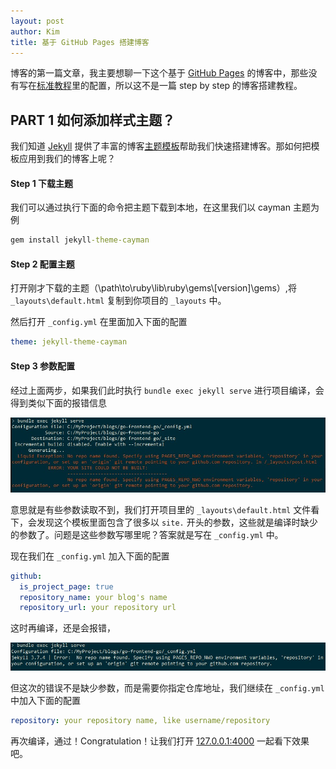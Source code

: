 ```yaml
---
layout: post
author: Kim
title: 基于 GitHub Pages 搭建博客
---
```


博客的第一篇文章，我主要想聊一下这个基于 [GitHub Pages](https://pages.github.com/) 的博客中，那些没有写在[标准教程](https://help.github.com/articles/setting-up-your-github-pages-site-locally-with-jekyll/)里的配置，所以这不是一篇 step by step 的博客搭建教程。

## PART 1 如何添加样式主题？

我们知道 [Jekyll](https://jekyllrb.com/) 提供了丰富的博客[主题模板](https://rubygems.org/search?utf8=%E2%9C%93&query=jekyll-theme)帮助我们快速搭建博客。那如何把模板应用到我们的博客上呢？

#### Step 1 下载主题

我们可以通过执行下面的命令把主题下载到本地，在这里我们以 cayman 主题为例

```cmd
gem install jekyll-theme-cayman
```

#### Step 2 配置主题

打开刚才下载的主题（\path\to\ruby\lib\ruby\gems\\[version]\gems）,将 `_layouts\default.html` 复制到你项目的 `_layouts` 中。

然后打开 `_config.yml` 在里面加入下面的配置

```yml
theme: jekyll-theme-cayman
```

#### Step 3 参数配置
经过上面两步，如果我们此时执行 `bundle exec jekyll serve` 进行项目编译，会得到类似下面的报错信息

![编译失败](/images/2018-12-08-01/01.jpg)

意思就是有些参数读取不到，我们打开项目里的 `_layouts\default.html` 文件看下，会发现这个模板里面包含了很多以 `site.` 开头的参数，这些就是编译时缺少的参数了。问题是这些参数写哪里呢？答案就是写在 `_config.yml` 中。

现在我们在 `_config.yml` 加入下面的配置

```yml
github:
  is_project_page: true
  repository_name: your blog's name
  repository_url: your repository url
```

这时再编译，还是会报错，

![编译失败](/images/2018-12-08-01/02.jpg)

但这次的错误不是缺少参数，而是需要你指定仓库地址，我们继续在 `_config.yml` 中加入下面的配置

```yml
repository: your repository name, like username/repository
```

再次编译，通过！Congratulation！让我们打开 [127.0.0.1:4000](127.0.0.1:4000) 一起看下效果吧。
